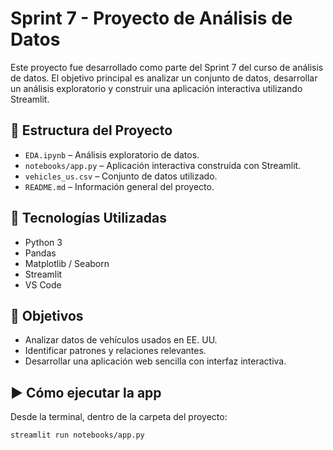 # Sprint 7 - Proyecto de Análisis de Datos

Este proyecto fue desarrollado como parte del Sprint 7 del curso de análisis de datos. El objetivo principal es analizar un conjunto de datos, desarrollar un análisis exploratorio y construir una aplicación interactiva utilizando Streamlit.

## 📁 Estructura del Proyecto

- `EDA.ipynb` – Análisis exploratorio de datos.
- `notebooks/app.py` – Aplicación interactiva construida con Streamlit.
- `vehicles_us.csv` – Conjunto de datos utilizado.
- `README.md` – Información general del proyecto.

## 🚀 Tecnologías Utilizadas

- Python 3
- Pandas
- Matplotlib / Seaborn
- Streamlit
- VS Code

## 🎯 Objetivos

- Analizar datos de vehículos usados en EE. UU.
- Identificar patrones y relaciones relevantes.
- Desarrollar una aplicación web sencilla con interfaz interactiva.

## ▶️ Cómo ejecutar la app

Desde la terminal, dentro de la carpeta del proyecto:

```bash
streamlit run notebooks/app.py

